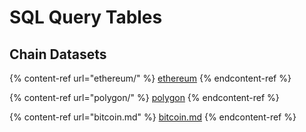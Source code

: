 # SQL Query Tables

## Chain Datasets

{% content-ref url="ethereum/" %}
[ethereum](ethereum/)
{% endcontent-ref %}

{% content-ref url="polygon/" %}
[polygon](polygon/)
{% endcontent-ref %}

{% content-ref url="bitcoin.md" %}
[bitcoin.md](bitcoin.md)
{% endcontent-ref %}
